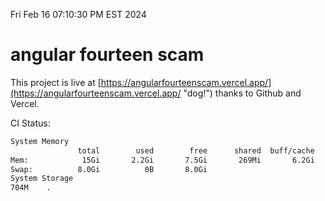 Fri Feb 16 07:10:30 PM EST 2024

# angular fourteen scam


This project is live at [https://angularfourteenscam.vercel.app/](https://angularfourteenscam.vercel.app/ "dog!") thanks to Github and Vercel.

CI Status: 

```bash
System Memory
               total        used        free      shared  buff/cache   available
Mem:            15Gi       2.2Gi       7.5Gi       269Mi       6.2Gi        13Gi
Swap:          8.0Gi          0B       8.0Gi
System Storage
704M	.
